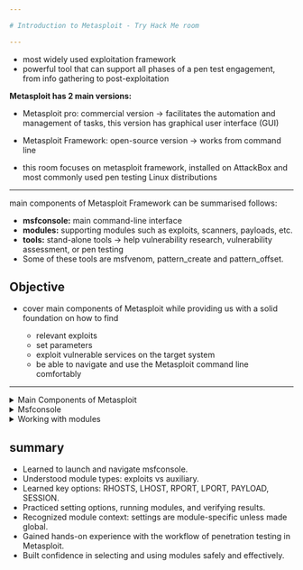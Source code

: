 ```yaml
---

# Introduction to Metasploit - Try Hack Me room

---
```


- most widely used exploitation framework
- powerful tool that can support all phases of a pen test engagement, from info gathering to post-exploitation

**Metasploit has 2 main versions:**
- Metasploit pro: commercial version -> facilitates the automation and management of tasks, this version has graphical user interface (GUI)
- Metasploit Framework: open-source version -> works from command line

- this room focuses on metasploit framework, installed on AttackBox and most commonly used pen testing Linux distributions

---

main components of Metasploit Framework can be summarised follows:

- **msfconsole:** main command-line interface
- **modules:** supporting modules such as exploits, scanners, payloads, etc.
- **tools:** stand-alone tools -> help vulnerability research, vulnerability assessment, or pen testing
- Some of these tools are msfvenom, pattern_create and pattern_offset.

## Objective 

- cover main components of Metasploit while providing us with a solid foundation on how to find

    - relevant exploits
    - set parameters
    - exploit vulnerable services on the target system
    - be able to navigate and use the Metasploit command line comfortably

--- 

<details>
<summary>Main Components of Metasploit</summary>

- when using Metasploit Framework - primarily interact with the Metasploit console
-  launch it from the AttackBox terminal using the `msfconsole` command

<img width="688" height="368" alt="image" src="https://github.com/user-attachments/assets/c0a3b04d-9c23-49d6-a8ad-d242d5edb45c" />


-  console will be main interface to interact w/ different modules of Metasploit Framework
-  modules -> small components within Metasploit framework built to perform a specific task like

      - exploit a vulnerability
      - scanning a target
      - performing a brute-force attack
 
- recurring concepts:

    -  **exploit:** piece of code that uses a vulnerability present in the target system
    -  **vulnerability:** a design, coding, or logic flaw affecting target system. exploitation of a vulneraability can result in disclosing confidential info or allowing the attacker to execute code on the target system
    -  **payload:**  An exploit will take advantage of a vulnerability but if we want the exploit to have the result we want (gaining access to the target system, read confidential information, etc.), we need to use a payload ->  Payloads are the code that will run on the target system.
 
  ---

  - Modules and categories under each one are listed below
---

  **auxiliary**

  - Any supporting module, such as scanners, crawlers and fuzzers, can be found here

- <img width="323" height="49" alt="image" src="https://github.com/user-attachments/assets/dd998744-1536-473c-9f5f-9063bc005fad" />

- <img width="404" height="288" alt="image" src="https://github.com/user-attachments/assets/e4280114-ea2d-4655-ab03-f8aef155b0fe" />

- <img width="701" height="422" alt="image" src="https://github.com/user-attachments/assets/3f663061-5631-48de-aed0-3833d4b9fb4d" />

---
**encoders**

- allow us to encode the exploit and payload in the hope that a signature=based antivirus solution may miss them
- signature-based antivirus and security solutions have database of known threats
- detect threats by comparing suspicious files to this databse and raise an alert if there is a match
- thus encoders have limited success rate as antivirus solutions can perform additional checks

<img width="647" height="265" alt="image" src="https://github.com/user-attachments/assets/fec8b63b-e2a2-45a0-9aea-475d41dcdb10" />

---
**evasion**

- encoders will encode the payload, they should not be considered a direct attempt to evade antivirus software
- “evasion” modules will try that, with more or less success.

<img width="580" height="419" alt="image" src="https://github.com/user-attachments/assets/cc88fbd3-e825-45df-9bc0-9f1c55e229ab" />

---
**exploits**

- neatly organized by target system.

<img width="626" height="416" alt="image" src="https://github.com/user-attachments/assets/e4a0a356-5bfe-4b96-98df-e974f364a09a" />

---
**NOPs**

- No OPeration) do nothing
- represented in the Intel x86 CPU family with 0x90, following which the CPU will do nothing for one cycle.
- often used as a buffer to achieve consistent payload sizes.

<img width="449" height="238" alt="image" src="https://github.com/user-attachments/assets/08eb73db-ada6-4a85-ab86-8a1861290b29" />

---
**payloads**

-  codes that will run on the target system
-  Exploits will leverage a vulnerability on the target system
-   but to achieve the desired result, we will need a payload

-   examples:

    - getting a shell
    - loading a malware or backdoor to the target system
    - running a command
    - launching a calc.exe as proof of concept to add to the pen test report
    - Starting the calculator on the target system remotely by launching the calc.exe application is a benign way to show that we can run commands on the target system

 - running command on the target system is already an important step
 - but having an interactive connection that allows us to type commands that will be executed on the target system are better
 - Such an interactive command line is called a "shell"
 -  Metasploit offers the ability to send different payloads that can open shells on the target system.


<img width="422" height="131" alt="image" src="https://github.com/user-attachments/assets/674e5948-7eac-4fc4-9f4a-3d20a4205974" />

 4 different directories

- **adaptors:** wraps single payloads to convert them into different formats. e.g  a normal single payload can be wrapped inside a Powershell adapter, which will make a single powershell command that will execute the payload.
- **singles:** Self-contained payloads (add user, launch notepad.exe, etc.) that do not need to download an additional component to run.
- **stagers:** Responsible for setting up a connection channel between Metasploit and the target system -> Useful when working with staged payloads

    - “Staged payloads” will first upload a stager on the target system then download the rest of the payload (stage)
    - provides some advantages -> as the initial size of the payload will be relatively small compared to the full payload sent at once
 
- **stages:** downloaded by the stager -> allows use of larger sized payloads

- metasploit helps identify single (a.k.a inline) payloads and stages payloads

   - generic/shell_reverse_tcp
   - windows/x64/shell/reverse_tcp
     
- both are reverse window shells
- former is an inline payload as indicated by the “_” between “shell” and “reverse”
- latter is a staged payload -> indicated by the “/” between “shell” and “reverse”.

---
**post**

- Post modules will be useful on the final stage of the penetration testing process listed above, post-exploitation.

<img width="427" height="260" alt="image" src="https://github.com/user-attachments/assets/14f24927-60e0-4d69-aeb6-0b699f4ae4c5" />


---

<img width="415" height="272" alt="image" src="https://github.com/user-attachments/assets/ef2868ef-7b61-408e-a436-4f547dd9db24" />

</details>

<details>
<summary>Msfconsole</summary>

- 'msfconsole'

<img width="701" height="406" alt="image" src="https://github.com/user-attachments/assets/8c920c97-96cf-419c-818f-57659a7b443c" />

- can see command line changes to `msf6`
- `ls` lists the contents of the folder

<img width="445" height="81" alt="image" src="https://github.com/user-attachments/assets/534067c7-bd1c-443e-bb8b-629ee3608682" />

- followed by `ping` sent to google's DNS IP address (8.8.8.8)
- As we operate from the AttackBox, which is Linux we had to add the -c 1 option, so only a single ping was sent. Otherwise, the ping process would continue until it is stopped using CTRL+C

<img width="416" height="131" alt="image" src="https://github.com/user-attachments/assets/7d2286af-f812-4d50-8396-4de9622fae44" />

- it'll support most Linux command including 'clear' (clears terminal screen)
- will not allow us to use some features of a regular command line (e.g. does not support output redirection)

<img width="296" height="102" alt="image" src="https://github.com/user-attachments/assets/dc4b879d-92cb-4e36-b30a-2c9577657682" />

- help command can be used on its own or for a specific command

<img width="502" height="242" alt="image" src="https://github.com/user-attachments/assets/d35deaa5-6924-49de-bd2f-88e51e1398c8" />

- history command to see commands you have typed earlier

<img width="301" height="229" alt="image" src="https://github.com/user-attachments/assets/1a17b720-c7d3-44f3-92f8-9760f6daffbe" />

---

- important feature of msfconsole is the support of tab completion
- come in handy later when using Metasploit commands or dealing with module
- e.g. if you start typing `he` and press the tab key, you will see it auto-completes to `help`

**msfconsole context & variables**

- `msfconsole` changes prompt to show current module context (e.g., `msf6` exploit(...))
- Settings (e.g., `RHOSTS`, `LHOST`) are stored in the module's context by default
- If you use a different module, those module-specific settings are not preserved
- To keep a setting across module switches, set it as a global option:

   - `setg RHOSTS 10.10.10.5` (global) vs `set RHOSTS 10.10.10.5` (module-only)

- Use `show options` (module) and `show global` to view current settings
- One-liners are useful for automation:

    - `msfconsole -q -x "use exploit/...; setg RHOSTS 10.10.10.5; run; exit"`

**EternalBlue (MS17-010) — quick facts**

- Exploit targeting SMBv1 on Windows (MS17-010).
- Allegedly developed by the NSA; leaked by Shadow Brokers (April 2017).
- Widely used in the May 2017 WannaCry ransomware outbreak.
- Common Metasploit module: `exploit/windows/smb/ms17_010_eternalblue`.
- Typical workflow: `use exploit/...` → `show options` → `set RHOSTS/set LHOST` → `run`

---

<img width="476" height="98" alt="image" src="https://github.com/user-attachments/assets/7bcf23b5-c5d8-458a-b916-0ae8206f95c9" />

- module to be used can also be selected with the `use` command followed by the number at the beginning of the search result line
- prompt has changed, you will notice we can still run the commands previously mentioned
- means we did not "enter" a folder as you would typically expect in an operating system command line

<img width="391" height="156" alt="image" src="https://github.com/user-attachments/assets/dd4b9769-ff72-403f-bc47-f84c2693c718" />

- prompt tells us we now have a context set in which we will work. You can see this by typing the show options command

<img width="617" height="424" alt="image" src="https://github.com/user-attachments/assets/800ac969-5100-4963-aa48-95cacb099c53" />

- will print options related to the exploit we have chosen earlier
- shows options command will have different outputs depending on the context is is used in
- example above shows that this exploit require we set variable like RHOSTS and RPORT
- a post-exploitation module may only need us to set a SESSION ID (see the screenshot below). A session is an existing connection to the target system that the post-exploitation module will use


<img width="365" height="198" alt="image" src="https://github.com/user-attachments/assets/f6ddc6bc-e8fb-41b8-bc7c-cf95464545b2" />

- `show` command can be used in any context followed by a module type (auxiliary, payload, exploit, etc.) to list available modules
- example below lists payloads that can be used with the ms17-010 Eternalblue exploit

<img width="692" height="256" alt="image" src="https://github.com/user-attachments/assets/87bb0ee2-795f-4d07-92de-e6d1439473e9" />

- if used from msfconsole prompt, the `show` command will liist all modules
- the `use` and `show options` commands we have seen so far are identical for all modules in metasploit
- can leave the context using `back` command

<img width="302" height="78" alt="image" src="https://github.com/user-attachments/assets/d3daa532-76ca-42c6-9044-3aaf6e73437c" />

- further info on any module can be obtained typing `info` command within its context

<img width="710" height="364" alt="image" src="https://github.com/user-attachments/assets/afe83c65-b05c-4fd2-98dc-bcd4eae0a3b4" />

- can use the `info` command followed by the module’s path from the msfconsole prompt (e.g. `info exploit/windows/smb/ms17_010_eternalblue`)
- Info is not a help menu; it will display detailed information on the module such as its author, relevant sources, etc.

**search**

- command will search the Metasploit Framework database for modules relevant to the given search parameter.
- can conduct searches using CVE numbers, exploit names (eternalblue, heartbleed, etc.), or target system.

<img width="695" height="279" alt="image" src="https://github.com/user-attachments/assets/b821c1a4-9850-4aa0-b425-2110137deb9f" />

- output of `search` command provides an overview of each returned module
- “name” column already gives more information than just the module name.
- can see the type of module (auxiliary, exploit, etc.) and the category of the module (scanner, admin, windows, Unix, etc.)
- can use any module returned in a search result with the command use followed by the number at the beginning of the result line. (e.g. use 0 instead of use auxiliary/admin/smb/ms17_010_command)

<img width="372" height="220" alt="image" src="https://github.com/user-attachments/assets/4e441a6d-cd21-407f-a171-9befaee439a9" />

- can direct the search function using keywords such as type and platform
- e.g.  if we wanted our search results to only include auxiliary modules, we could set the type to auxiliary
- output of the search `type:auxiliary` telnet command

<img width="706" height="404" alt="image" src="https://github.com/user-attachments/assets/f54a0720-d9c3-4b53-ade2-e3b475fd50f5" />

- remember the exploits take advantage of a vulnerability on the target system and may always show unexpected behaviour
-  low-ranking exploit may work perfectly, and an excellent ranked exploit may not, or worse, crash the target system.

  ---

<img width="675" height="172" alt="image" src="https://github.com/user-attachments/assets/70dcc704-da15-40e3-ad81-df64ebbed205" />


  - load the module (this changes the prompt):

       - msf6 > `use auxiliary/scanner/ssh/ssh_login`
       - msf6 auxiliary(scanner/ssh/ssh_login) >

  - now run the commands
  
       - msf6 auxiliary(scanner/ssh/ssh_login) > `info`
   
<img width="641" height="403" alt="image" src="https://github.com/user-attachments/assets/7ac45327-ed93-48aa-86c6-60d2e6c3c472" />


</details>

<details>
<summary>Working with modules</summary>

<img width="314" height="149" alt="image" src="https://github.com/user-attachments/assets/468bc64d-4ec0-4a15-b91f-63291fe74ca5" />

- after using `use` command followed by module name we need to set parameters
- based in the module being used additional or different paramters may need to be set
- 'show options' command to list required parameters

- all parameters are set using same command syntax: `set PARAMETER_NAME VALUE`

---

- context prompt once module is decided and we used the set commands to choose it the msfconsole will show the contect
- can use context-specific commands (e.g. set RHOSTS 10.10.x.x) here

<img width="314" height="77" alt="image" src="https://github.com/user-attachments/assets/96cdf633-d8cc-4c8f-bc57-d3bb035ea300" />

---

**Meterpreter prompt**

- means a Meterpreter agent was loaded to the target system and connected back to you. You can use Meterpreter specific commands here.

<img width="306" height="67" alt="image" src="https://github.com/user-attachments/assets/8d1a7dd8-c1bf-499b-8fde-9565dce09c0d" />

a shell on the target system: once exploit completed may have access to a command shell on target system 
this is a regular command line - all commands typed here run on the target system

<img width="330" height="75" alt="image" src="https://github.com/user-attachments/assets/36aa6f0f-0f73-4e90-8257-3f6562f25495" />

---

<img width="445" height="357" alt="image" src="https://github.com/user-attachments/assets/e00ad62f-eaba-4d59-9bdb-1be81eb69f08" />

- some parameters require a value for the exploit to work
- Some required parameter values will be pre-populated, make sure you check if these should remain the same for your target.

- example

     -   web exploit could have an RPORT (remote port: the port on the target system Metasploit will try to connect to and run the exploit) value preset to 80, but your target web application could be using port 8080.
 
---

- we will set the RHOSTS parameter to the IP address of our target system using the `set` command

<img width="518" height="343" alt="image" src="https://github.com/user-attachments/assets/bfd5d05d-af64-460b-b205-45369d405825" />

- use `show options` command to check value was set correctly

**parameters will often use are**

- RHOSTS

    - 'remote host' the IP address of the target system
    - . A single IP address or a network range can be set.
    - will support the CIDR (Classless Inter-Domain Routing) notation (/24, /16, etc.) or a network range (10.10.10.x – 10.10.10.y). You can also use a file where targets are listed, one target per line using file:/path/of/the/target_file.txt


<img width="1843" height="633" alt="image" src="https://github.com/user-attachments/assets/4c3b5b9f-c6e2-4584-94d7-dbefb9a76581" />

- RPORT – Remote port on the target where the vulnerable service is running.
- PAYLOAD – The code executed on the target after exploitation (e.g., reverse shell).
- LHOST – Local host: your attacking machine’s IP (where the payload connects back).
- LPORT – Local port on your machine for the reverse shell; choose an unused port.
- SESSION – ID of an established connection to the target; used in post-exploitation modules.

---

- can override any set parameter using the set command again with a different value
- can also clear any parameter value using `unset` command or clear all set parameters with the `unset all` command

<img width="515" height="345" alt="image" src="https://github.com/user-attachments/assets/cfda6c70-217f-4fc4-bad0-d0de4adf5857" />

---

- use `setg` command to set values that will be used for all modules
- `setg` command is used like the set command
- difference is that if you use `set` command to set a value using a module and you switch to another module, you will need to set the value again.
- `setg`  command allows you to set the value so it can be used by default across different modules

- can clear any value set with `setg` using `unsetg`

- example below

1. use the ms17_010_eternalblue exploitable
2. set the RHOSTS variable `setg` command instead of the set command
3. use `back` command to leave the exploit context
4. use an auxiliary  (this module is a scanner to discover MS17-010 vulnerabilities)
5. `show options`  shows the RHOSTS parameter is already populated with the IP address of the target system.

<img width="449" height="429" alt="image" src="https://github.com/user-attachments/assets/8e59d597-81c3-4b92-a6a1-ec2ace7251fc" />

- `setg` command sets global value that will be used until we exit metasploit or clear using `unsetg` command

---

**using modules**

- once all module parameters are set we can launch using the `exploit`
- metasploit also supports `run` command -> alias created for `exploit` command
- `exploit` command can be used without any parameters or using the `“-z”` parameter
- `exploit -z` -> run the exploit and background the session as soon as it opens.

- <img width="441" height="400" alt="image" src="https://github.com/user-attachments/assets/8ddb15e6-1629-44a6-8261-eb835dd75424" />

= will return the context prompt from which we have run the exploit 
some modules support `check` 
will check if target system is vulnerable without exploiting it 

---

**sessions**

- once vulnerability been successfully exploited a session will be created
-  This is the communication channel established between the target system and Metasploit.
-  can use the `background` command to background the session prompt and go back to msfconsole prompt

<img width="320" height="93" alt="image" src="https://github.com/user-attachments/assets/1d4da7c4-bff9-4079-a4c5-3f0d6280fd4b" />

- CTRL+Z can be used to background sessions.
- `sessions` command can be used from the msfconsole prompt or any context to see the existing sessions.

<img width="734" height="397" alt="image" src="https://github.com/user-attachments/assets/7367907e-f24a-4c3c-bbf6-9cc2dd5f5a34" />

<img width="902" height="292" alt="image" src="https://github.com/user-attachments/assets/8ff3589b-6795-46d1-8d46-b68f26e68e44" />

---

<img width="719" height="279" alt="image" src="https://github.com/user-attachments/assets/b0c0fe5d-3582-4daa-9a61-1d240d140e9f" />

</details>

## summary

- Learned to launch and navigate msfconsole.
- Understood module types: exploits vs auxiliary.
- Learned key options: RHOSTS, LHOST, RPORT, LPORT, PAYLOAD, SESSION.
- Practiced setting options, running modules, and verifying results.
- Recognized module context: settings are module-specific unless made global.
- Gained hands-on experience with the workflow of penetration testing in Metasploit.
- Built confidence in selecting and using modules safely and effectively.
